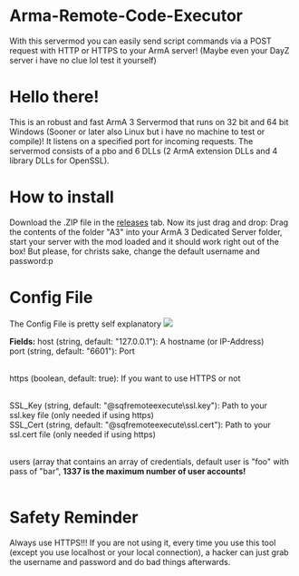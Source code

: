 # Arma-Remote-Code-Executor
With this servermod you can easily send script commands via a POST request with HTTP or HTTPS to your ArmA server! (Maybe even your DayZ server i have no clue lol test it yourself)


# Hello there!
This is an robust and fast ArmA 3 Servermod that runs on 32 bit and 64 bit Windows (Sooner or later also Linux but i have no machine to test or compile)! It listens on a specified port for incoming requests. The servermod consists of a pbo and 6 DLLs (2 ArmA extension DLLs and 4 library DLLs for OpenSSL).


# How to install
Download the .ZIP file in the <a href=https://github.com/realbadidas/Arma-Remote-Code-Executor/releases>releases</a> tab. Now its just drag and drop: Drag the contents of the folder "A3" into your ArmA 3 Dedicated Server folder, start your server with the mod loaded and it should work right out of the box! But please, for christs sake, change the default username and password:p


# Config File
The Config File is pretty self explanatory
<img src=https://i.imgur.com/wZOOfdv.png></img>

<b>Fields:</b>
host (string, default: "127.0.0.1"): A hostname (or IP-Address) <br />
port (string, default: "6601"): Port <br /><br />

https (boolean, default: true): If you want to use HTTPS or not <br /><br />

SSL_Key (string, default: "@sqfremoteexecute\ssl.key"): Path to your ssl.key file (only needed if using https) <br />
SSL_Cert (string, default: "@sqfremoteexecute\ssl.cert"): Path to your ssl.cert file (only needed if using https) <br /><br />

users (array that contains an array of credentials, default user is "foo" with pass of "bar", <b>1337 is the maximum number of user accounts!</b> <br /><br />


# Safety Reminder
Always use HTTPS!!! If you are not using it, every time you use this tool (except you use localhost or your local connection), a hacker can just grab the username and password and do bad things afterwards.
